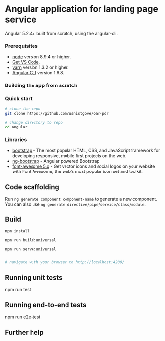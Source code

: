 # Angular application for landing page service
Angular 5.2.4+  built from scratch, using the angular-cli. 


### Prerequisites

 - [node](https://nodejs.org/en/download/) version 8.9.4 or higher.
 - [Get VS Code](https://code.visualstudio.com/download).
 - [yarn](https://yarnpkg.com/lang/en/docs/install/) version 1.3.2 or higher.
 - [Angular CLI](https://github.com/angular/angular-cli) version 1.6.8.


### Building the app from scratch



### Quick start

```bash
# clone the repo
git clone https://github.com/usnistgove/oar-pdr

# change directory to repo
cd angular

```
### Libraries 
 - [bootstrap](https://github.com/twbs/bootstrap) - The most popular HTML, CSS, and JavaScript framework for developing responsive, mobile first projects on the web.
 - [ng-bootstrap](https://ng-bootstrap.github.io) - Angular powered Bootstrap
 - [font-awesome 5.x](https://github.com/FortAwesome/Font-Awesome) - Get vector icons and social logos on your website with Font Awesome, the web’s most popular icon set and toolkit.

## Code scaffolding

Run `ng generate component component-name` to generate a new component. You can also use `ng generate directive/pipe/service/class/module`.

## Build
```bash
npm install

npm run build:universal

npm run serve:universal


# navigate with your browser to http://localhost:4200/
```
## Running unit tests

npm run test

## Running end-to-end tests

npm run e2e-test

## Further help


